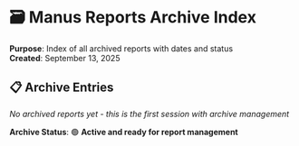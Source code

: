 # 🗃️ Manus Reports Archive Index

**Purpose**: Index of all archived reports with dates and status  
**Created**: September 13, 2025  

## 📋 **Archive Entries**

*No archived reports yet - this is the first session with archive management*

**Archive Status**: 🟢 **Active and ready for report management**
